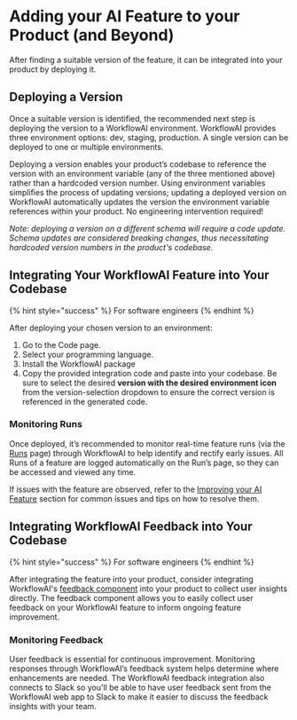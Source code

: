 # Adding your AI Feature to your Product (and Beyond)

After finding a suitable version of the feature, it can be integrated into your product by deploying it.

## Deploying a Version

Once a suitable version is identified, the recommended next step is deploying the version to a WorkflowAI environment. WorkflowAI provides three environment options: dev, staging, production. A single version can be deployed to one or multiple environments.

Deploying a version enables your product’s codebase to reference the version with an environment variable (any of the three mentioned above) rather than a hardcoded version number. Using environment variables simplifies the process of updating versions; updating a deployed version on WorkflowAI automatically updates the version the environment variable references within your product. No engineering intervention required!

*Note: deploying a version on a different schema will require a code update. Schema updates are considered breaking changes, thus necessitating hardcoded version numbers in the product's codebase.*

## Integrating Your WorkflowAI Feature into Your Codebase 
{% hint style="success" %}
For software engineers
{% endhint %}

After deploying your chosen version to an environment: 
1. Go to the Code page.
2. Select your programming language.
3. Install the WorkflowAI package
4. Copy the provided integration code and paste into your codebase. Be sure to select the desired **version with the desired environment icon** from the version-selection dropdown to ensure the correct version is referenced in the generated code.

### Monitoring Runs
Once deployed, it’s recommended to monitor real-time feature runs (via the [Runs](../concepts/runs.md) page) through WorkflowAI to help identify and rectify early issues. All Runs of a feature are logged automatically on the Run’s page, so they can be accessed and viewed any time.

If issues with the feature are observed, refer to the [Improving your AI Feature](improving-your-ai-feature.md) section for common issues and tips on how to resolve them.

## Integrating WorkflowAI Feedback into Your Codebase 

{% hint style="success" %}
For software engineers
{% endhint %}

After integrating the feature into your product, consider integrating WorkflowAI's [feedback component](../features/user-feedback.md) into your product to collect user insights directly. The feedback component allows you to easily collect user feedback on your WorkflowAI feature to inform ongoing feature improvement.

### Monitoring Feedback

User feedback is essential for continuous improvement. Monitoring responses through WorkflowAI’s feedback system helps determine where enhancements are needed. The WorkflowAI feedback integration also connects to Slack so you'll be able to have user feedback sent from the WorkflowAI web app to Slack to make it easier to discuss the feedback insights with your team.